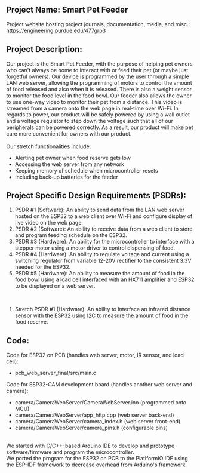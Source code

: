 <h2>Project Name:  Smart Pet Feeder</h2>
  Project website hosting project journals, documentation, media, and misc.: <a href="https://engineering.purdue.edu/477grp3" target="_blank">https://engineering.purdue.edu/477grp3</a>
			
<h2>Project Description:</h2> 
  Our project is the Smart Pet Feeder, with the purpose of helping pet owners who can't always be home to interact with or feed their pet (or maybe just forgetful owners). 
	Our device is programmed by the user through a simple LAN web server, allowing the programming of motors to control the amount of food released and also when it is released. 
	There is also a weight sensor to monitor the food level in the food bowl. 
	Our feeder also allows the owner to use one-way video to monitor their pet from a distance. 
	This video is streamed from a camera onto the web page in real-time over Wi-Fi. 
	In regards to power, our product will be safely powered by using a wall outlet and a voltage regulator to step down the voltage such that all of our peripherals can be powered correctly. 
	As a result, our product will make pet care more convenient for owners with our product.
<br><br>
Our stretch functionalities include:<br>
<ul>
  <li>Alerting pet owner when food reserve gets low
  <li>Accessing the web server from any network
  <li>Keeping memory of schedule when microcontroller resets
  <li>Including back-up batteries for the feeder
</ul>

<h2>Project Specific Design Requirements (PSDRs):</h2>  
  <ol>
    <li>PSDR #1 (Software): An ability to send data from the LAN web server hosted on the ESP32 to a web client over Wi-Fi and configure display of live video on the web page.</li> 
    <li>PSDR #2 (Software): An ability to receive data from a web client to store and program feeding schedule on the ESP32.</li>
    <li>PSDR #3 (Hardware): An ability for the microcontroller to interface with a stepper motor using a motor driver to control dispensing of food.</li>
    <li>PSDR #4 (Hardware): An ability to regulate voltage and current using a switching regulator from variable 12-20V rectifier to the consistent 3.3V needed for the ESP32.</li> 
    <li>PSDR #5 (Hardware): An ability to measure the amount of food in the food bowl using a load cell interfaced with an HX711 amplifier and ESP32 to be displayed on a web server.</li>
	</ol>
	<br>
	<ol>
    <li>Stretch PSDR #1 (Hardware): An ability to interface an infrared distance sensor with the ESP32 using I2C to measure the amount of food in the food reserve.</li>
  </ol>

<h2>Code:</h2>
Code for ESP32 on PCB (handles web server, motor, IR sensor, and load cell):<br>
<ul>
  <li>pcb_web_server_final/src/main.c
</ul>
Code for ESP32-CAM development board (handles another web server and camera):<br>
<ul>
  <li>camera/CameraWebServer/CameraWebServer.ino (programmed onto MCU)
  <li>camera/CameraWebServer/app_http.cpp (web server back-end)
  <li>camera/CameraWebServer/camera_index.h (web server front-end)
  <li>camera/CameraWebServer/camera_pins.h (configurable pins)
</ul>
<br>
We started with C/C++-based Arduino IDE to develop and prototype software/firmware and program the microcontroller.<br>
We ported the program for the ESP32 on PCB to the PlatiformIO IDE using the ESP-IDF framework to decrease overhead from Arduino's framework.
